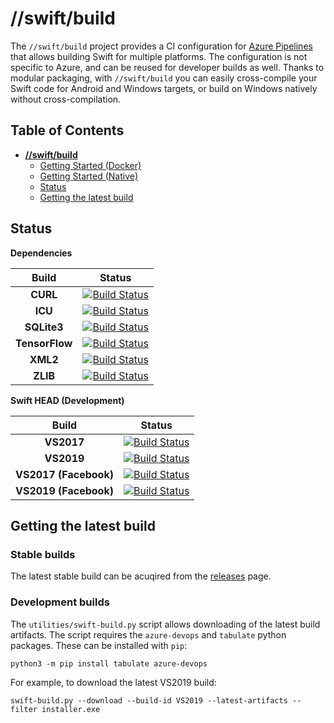 # **//swift/build**

The `//swift/build` project provides a CI configuration for [Azure 
Pipelines](https://azure.microsoft.com/en-us/services/devops/pipelines/) that allows 
building Swift for multiple platforms. The configuration is not specific to Azure, 
and can be reused for developer builds as well. Thanks to modular packaging, with 
`//swift/build` you can easily cross-compile your Swift code for Android and Windows 
targets, or build on Windows natively without cross-compilation.

## Table of Contents

- [**//swift/build**](#--swift-build---)
  * [Getting Started (Docker)](docs/GettingStartedDocker.md)
  * [Getting Started (Native)](docs/GettingStartedWindows.md)
  * [Status](#status)
  * [Getting the latest build](#Getting-the-latest-build)

## Status

**Dependencies**

| Build | Status |
| :-: | --- |
| **CURL** | [![Build Status](https://compnerd.visualstudio.com/swift-build/_apis/build/status/CURL?branchName=master)](https://compnerd.visualstudio.com/swift-build/_build/latest?definitionId=11&branchName=master) |
| **ICU** | [![Build Status](https://compnerd.visualstudio.com/swift-build/_apis/build/status/ICU?branchName=master)](https://compnerd.visualstudio.com/swift-build/_build/latest?definitionId=9&branchName=master) |
| **SQLite3** | [![Build Status](https://compnerd.visualstudio.com/swift-build/_apis/build/status/SQLite?branchName=master)](https://compnerd.visualstudio.com/swift-build/_build/latest?definitionId=12&branchName=master) |
| **TensorFlow** | [![Build Status](https://dev.azure.com/compnerd/swift-build/_apis/build/status/tensorflow?branchName=master)](https://dev.azure.com/compnerd/swift-build/_build/latest?definitionId=44&branchName=master) |
| **XML2** | [![Build Status](https://compnerd.visualstudio.com/swift-build/_apis/build/status/XML2?branchName=master)](https://compnerd.visualstudio.com/swift-build/_build/latest?definitionId=10&branchName=master) |
| **ZLIB** | [![Build Status](https://compnerd.visualstudio.com/swift-build/_apis/build/status/zlib?branchName=master)](https://compnerd.visualstudio.com/swift-build/_build/latest?definitionId=16&branchName=master) |

**Swift HEAD (Development)**

| Build | Status |
| :-: | --- |
| **VS2017** | [![Build Status](https://dev.azure.com/compnerd/swift-build/_apis/build/status/VS2017?branchName=master)](https://dev.azure.com/compnerd/swift-build/_build/latest?definitionId=1&branchName=master) |
| **VS2019** | [![Build Status](https://dev.azure.com/compnerd/swift-build/_apis/build/status/VS2019?branchName=master)](https://dev.azure.com/compnerd/swift-build/_build/latest?definitionId=7&branchName=master) |
| **VS2017 (Facebook)** | [![Build Status](https://compnerd.visualstudio.com/swift-build/_apis/build/status/VS2017%20Swift%20(Facebook)?branchName=master)](https://compnerd.visualstudio.com/swift-build/_build/latest?definitionId=5&branchName=master) |
| **VS2019 (Facebook)** | [![Build Status](https://compnerd.visualstudio.com/swift-build/_apis/build/status/VS2019%20Swift%20(Facebook)?branchName=master)](https://compnerd.visualstudio.com/swift-build/_build/latest?definitionId=31&branchName=master) |

## Getting the latest build

### Stable builds
The latest stable build can be acuqired from the [releases](https://github.com/compnerd/swift-build/releases) page.

### Development builds
The `utilities/swift-build.py` script allows downloading of the latest build artifacts. The script requires the `azure-devops` and `tabulate` python packages. These can be installed with `pip`:
```
python3 -m pip install tabulate azure-devops
```

For example, to download the latest VS2019 build:
```
swift-build.py --download --build-id VS2019 --latest-artifacts --filter installer.exe
```
